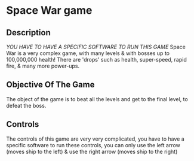 # Space War game

## Description

 *YOU HAVE TO HAVE A SPECIFIC SOFTWARE TO RUN THIS GAME* 
Space War is a  very complex game, with many levels & with bosses up to 100,000,000 health! There are 'drops' such as health, super-speed, rapid fire, & many more power-ups. 

## Objective Of The Game

The object of the game is to beat all the levels and get to the final level, to defeat the boss.

## Controls

The controls of this game are very very complicated, you have to have a specific software to run these controls, you can only use the left arrow (moves ship to the left) & use the right arrow (moves ship to the right)

